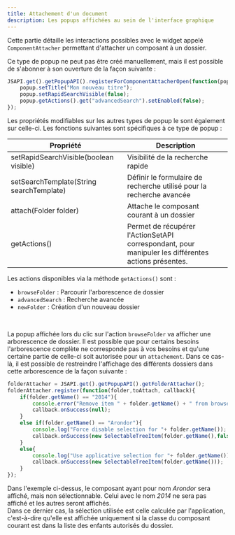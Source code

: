 ```yaml
---
title: Attachement d'un document 
description: Les popups affichées au sein de l'interface graphique
---
```


Cette partie détaille les interactions possibles avec le widget appelé ``ComponentAttacher`` permettant d'attacher un composant à un dossier.

Ce type de popup ne peut pas être créé manuellement, mais il est possible de s'abonner à son ouverture de la façon suivante : 

```javascript
JSAPI.get().getPopupAPI().registerForComponentAttacherOpen(function(popup){
	popup.setTitle("Mon nouveau titre");
	popup.setRapidSearchVisible(false); 
	popup.getActions().get("advancedSearch").setEnabled(false); 
});  
```
Les propriétés modifiables sur les autres types de popup le sont également sur celle-ci. Les fonctions suivantes sont spécifiques à ce type de popup : 


| Propriété                                            | Description                                                                    |
|-------------------------------------------------------|--------------------------------------------------------------------------------|
| setRapidSearchVisible(boolean visible)                | Visibilité de la recherche rapide                                              |        
| setSearchTemplate(String searchTemplate)              | Définir le formulaire de recherche utilisé pour la recherche avancée           |        
| attach(Folder folder)                                 | Attache le composant courant à un dossier                                      |        
| getActions()                                          | Permet de récupérer l'ActionSetAPI correspondant, pour manipuler les différentes actions présentes.|        


Les actions disponibles via la méthode ``getActions()`` sont : 

* ``browseFolder`` : Parcourir l'arborescence de dossier
* ``advancedSearch`` : Recherche avancée
* ``newFolder`` : Création d'un nouveau dossier 

<br/>

La popup affichée lors du clic sur l'action ``browseFolder`` va afficher une arborescence de dossier. Il est possible que pour certains besoins l'arborescence complète ne corresponde pas à vos besoins et qu'une certaine partie de celle-ci 
soit autorisée pour un `attachement`. Dans ce cas-là, il est possible de restreindre l'affichage des différents dossiers dans cette arborescence de la façon suivante : 


```javascript
folderAttacher = JSAPI.get().getPopupAPI().getFolderAttacher();
folderAttacher.register(function(folder,toAttach, callback){
	if(folder.getName() == "2014"){
    	console.error("Remove item " + folder.getName() + " from browse tree");
		callback.onSuccess(null);
	}
	else if(folder.getName() == "Arondor"){
		console.log("Force disable selection for "+ folder.getName());
		callback.onSuccess(new SelectableTreeItem(folder.getName(),false));
    }
	else{
		console.log("Use applicative selection for "+ folder.getName());
		callback.onSuccess(new SelectableTreeItem(folder.getName()));
	}
});
```

Dans l'exemple ci-dessus, le composant ayant pour nom *Arondor* sera affiché, mais non sélectionnable. Celui avec le nom *2014* ne sera pas affiché et les autres seront affichés. 
<br/>
Dans ce dernier cas, la sélection utilisée est celle calculée par l'application, c'est-à-dire qu'elle est affichée uniquement si la classe du composant courant est dans la liste des enfants autorisés du dossier.